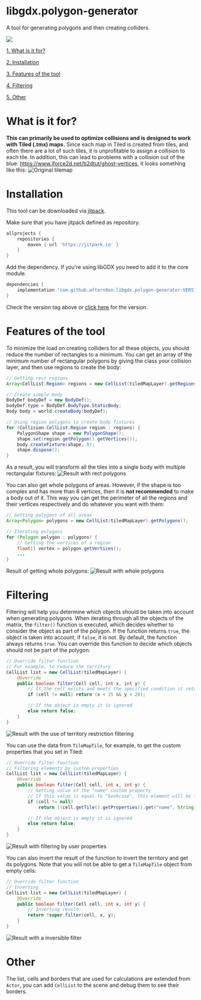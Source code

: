 # libgdx.polygon-generator
A tool for generating polygons and then creating colliders.

[![](https://jitpack.io/v/aftern0on/libgdx.polygon-generator.svg)](https://jitpack.io/#aftern0on/libgdx.polygon-generator)

[1. What is it for?](https://github.com/aftern0on/libgdx.polygon-generator#what-is-it-for)

[2. Installation](https://github.com/aftern0on/libgdx.polygon-generator#installation)

[3. Features of the tool](https://github.com/aftern0on/libgdx.polygon-generator#features-of-the-tool)

[4. Filtering](https://github.com/aftern0on/libgdx.polygon-generator#filtering)

[5. Other](https://github.com/aftern0on/libgdx.polygon-generator#other)

# What is it for?
**This can primarily be used to optimize collisions and is designed to work with Tiled (.tmx) maps.**
Since each map in Tiled is created from tiles, and often there are a lot of such tiles, it is unprofitable to assign a collision to each tile. In addition, this can lead to problems with a collision out of the blue: https://www.iforce2d.net/b2dtut/ghost-vertices, it looks something like this: ![Original tilemap](https://github.com/aftern0on/libgdx.polygon-generator/blob/main/img/original.png)

# Installation

This tool can be downloaded via [jitpack](https://jitpack.io/#aftern0on/libgdx.polygon-generator).

Make sure that you have jitpack defined as repository.

```groovy
allprojects {
    repositories {
        maven { url 'https://jitpack.io' }
    }
}
```

Add the dependency. If you're using libGDX you need to add it to the core module.
```groovy
dependencies {
    implementation 'com.github.aftern0on:libgdx.polygon-generator:VERSION'
}
```

Check the version tag above or [click here](https://jitpack.io/#aftern0on/libgdx.polygon-generator) for the version.

# Features of the tool
To minimize the load on creating colliders for all these objects, you should reduce the number of rectangles to a minimum.
You can get an array of the minimum number of rectangular polygons by giving the class your collision layer, and then use regions to create the body:
```java
// Getting rect regions
Array<CellList.Region> regions = new CellList(tiledMapLayer).getRegions();

// Create simple body
BodyDef bodyDef = new BodyDef();
bodyDef.type = BodyDef.BodyType.StaticBody;
Body body = world.createBody(bodyDef);

// Using region polygons to create body fixtures
for (Collision.CellList.Region region : regions) {
    PolygonShape shape = new PolygonShape();
    shape.set(region.getPolygon().getVertices());
    body.createFixture(shape, 0);
    shape.dispose();
}
```
As a result, you will transform all the tiles into a single body with multiple rectangular fixtures: ![Result with rect polygons](https://github.com/aftern0on/libgdx.polygon-generator/blob/main/img/merge_rects.png)

You can also get whole polygons of areas. However, if the shape is too complex and has more than 8 vertices, then it is **not recommended** to make a body out of it. This way you can get the perimeter of all the regions and their vertices respectively and do whatever you want with them:
```java
// Getting polygons of all areas
Array<Polygon> polygons = new CellList(tiledMapLayer).getPolygons();

// Iterating polygons
for (Polygon polygon : polygons) {
    // Getting the vertices of a region
    float[] vertex = polygon.getVertices();
    ...
}
```
Result of getting whole polygons:
![Result with whole polygons](https://github.com/aftern0on/libgdx.polygon-generator/blob/main/img/merge_all.png)

# Filtering
Filtering will help you determine which objects should be taken into account when generating polygons. When iterating through all the objects of the matrix, the `filter()` function is executed, which decides whether to consider the object as part of the polygon. If the function returns `true`, the object is taken into account, if `false`, it is not. By default, the function always returns `true`. You can override this function to decide which objects should not be part of the polygon:
```java
// Override filter function
// For example, to reduce the territory
CellList list = new CellList(tiledMapLayer) {
    @Override
    public boolean filter(Cell cell, int x, int y) {
        // If the cell exists and meets the specified condition it returns true
        if (cell != null) return (x < 25 && y < 20);

        // If the object is empty it is ignored
        else return false;
    }
}
```
![Result with the use of territory restriction filtering](https://github.com/aftern0on/libgdx.polygon-generator/blob/main/img/filter_bounds.png)

You can use the data from `TileMapTile`, for example, to get the custom properties that you set in Tiled:
```java
// Override filter function
// Filtering elements by custom properties
CellList list = new CellList(tiledMapLayer) {
    @Override
    public boolean filter(Cell cell, int x, int y) {
        // Getting value of the "name" custom property
        // If this value is equal to "bookcase", this element will be filtered out
        if (cell != null)
            return (!cell.getTile().getProperties().get("name", String.class).equals("bookcase"));

        // If the object is empty it is ignored
        else return false;
    }
}
```
![Result with filtering by user properties](https://github.com/aftern0on/libgdx.polygon-generator/blob/main/img/filter_types.png)

You can also invert the result of the function to invert the territory and get its polygons. Note that you will not be able to get a `TileMapTile` object from empty cells:
```java
// Override filter function
// Inverting
CellList list = new CellList(tiledMapLayer) {
    @Override
    public boolean filter(Cell cell, int x, int y) {
        // Inverting result
        return !super.filter(cell, x, y);
    }
}
```
![Result with a inversible filter](https://github.com/aftern0on/libgdx.polygon-generator/blob/main/img/filter_inverse.png)

# Other
The list, cells and borders that are used for calculations are extended from `Actor`, you can add `CellList` to the scene and debug them to see their borders.

